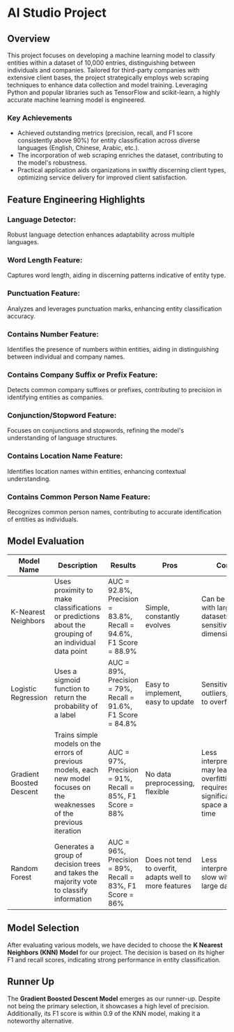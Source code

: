 # AI Studio Project

## Overview

This project focuses on developing a machine learning model to classify entities within a dataset of 10,000 entries, distinguishing between individuals and companies. Tailored for third-party companies with extensive client bases, the project strategically employs web scraping techniques to enhance data collection and model training. Leveraging Python and popular libraries such as TensorFlow and scikit-learn, a highly accurate machine learning model is engineered.

### Key Achievements

- Achieved outstanding metrics (precision, recall, and F1 score consistently above 90%) for entity classification across diverse languages (English, Chinese, Arabic, etc.).
- The incorporation of web scraping enriches the dataset, contributing to the model's robustness.
- Practical application aids organizations in swiftly discerning client types, optimizing service delivery for improved client satisfaction.

## Feature Engineering Highlights


### Language Detector:

Robust language detection enhances adaptability across multiple languages.

### Word Length Feature:

Captures word length, aiding in discerning patterns indicative of entity type.

### Punctuation Feature:

Analyzes and leverages punctuation marks, enhancing entity classification accuracy.

### Contains Number Feature:

Identifies the presence of numbers within entities, aiding in distinguishing between individual and company names.

### Contains Company Suffix or Prefix Feature:

Detects common company suffixes or prefixes, contributing to precision in identifying entities as companies.

### Conjunction/Stopword Feature:

Focuses on conjunctions and stopwords, refining the model's understanding of language structures.

### Contains Location Name Feature:

Identifies location names within entities, enhancing contextual understanding.

### Contains Common Person Name Feature:

Recognizes common person names, contributing to accurate identification of entities as individuals.

## Model Evaluation

| Model Name            | Description                                                                                                       | Results                                                   | Pros                                              | Cons                                       |
|-----------------------|-------------------------------------------------------------------------------------------------------------------|-----------------------------------------------------------|---------------------------------------------------|--------------------------------------------|
| K-Nearest Neighbors   | Uses proximity to make classifications or predictions about the grouping of an individual data point              | AUC = 92.8%, Precision = 83.8%, Recall = 94.6%, F1 Score = 88.9% | Simple, constantly evolves                    | Can be slow with large datasets, sensitive to dimensionality |
| Logistic Regression    | Uses a sigmoid function to return the probability of a label                                                      | AUC = 89%, Precision = 79%, Recall = 91.6%, F1 Score = 84.8%   | Easy to implement, easy to update                | Sensitive to outliers, prone to overfitting  |
| Gradient Boosted Descent | Trains simple models on the errors of previous models, each new model focuses on the weaknesses of the previous iteration | AUC = 97%, Precision = 91%, Recall = 85%, F1 Score = 88% | No data preprocessing, flexible               | Less interpretable, may lead to overfitting, requires significant space and time |
| Random Forest          | Generates a group of decision trees and takes the majority vote to classify information                           | AUC = 96%, Precision = 89%, Recall = 83%, F1 Score = 86%  | Does not tend to overfit, adapts well to more features | Less interpretable, slow with large datasets |



## Model Selection

After evaluating various models, we have decided to choose the **K Nearest Neighbors (KNN) Model** for our project. The decision is based on its higher F1 and recall scores, indicating strong performance in entity classification.

## Runner Up

The **Gradient Boosted Descent Model** emerges as our runner-up. Despite not being the primary selection, it showcases a high level of precision. Additionally, its F1 score is within 0.9 of the KNN model, making it a noteworthy alternative.
